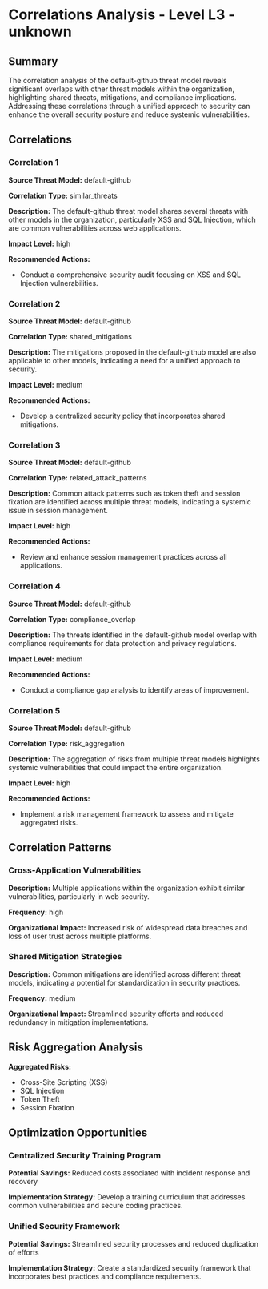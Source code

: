 # Correlations Analysis - Level L3 - unknown

## Summary

The correlation analysis of the default-github threat model reveals significant overlaps with other threat models within the organization, highlighting shared threats, mitigations, and compliance implications. Addressing these correlations through a unified approach to security can enhance the overall security posture and reduce systemic vulnerabilities.

## Correlations

### Correlation 1

**Source Threat Model:** default-github

**Correlation Type:** similar_threats

**Description:** The default-github threat model shares several threats with other models in the organization, particularly XSS and SQL Injection, which are common vulnerabilities across web applications.

**Impact Level:** high

**Recommended Actions:**
- Conduct a comprehensive security audit focusing on XSS and SQL Injection vulnerabilities.

### Correlation 2

**Source Threat Model:** default-github

**Correlation Type:** shared_mitigations

**Description:** The mitigations proposed in the default-github model are also applicable to other models, indicating a need for a unified approach to security.

**Impact Level:** medium

**Recommended Actions:**
- Develop a centralized security policy that incorporates shared mitigations.

### Correlation 3

**Source Threat Model:** default-github

**Correlation Type:** related_attack_patterns

**Description:** Common attack patterns such as token theft and session fixation are identified across multiple threat models, indicating a systemic issue in session management.

**Impact Level:** high

**Recommended Actions:**
- Review and enhance session management practices across all applications.

### Correlation 4

**Source Threat Model:** default-github

**Correlation Type:** compliance_overlap

**Description:** The threats identified in the default-github model overlap with compliance requirements for data protection and privacy regulations.

**Impact Level:** medium

**Recommended Actions:**
- Conduct a compliance gap analysis to identify areas of improvement.

### Correlation 5

**Source Threat Model:** default-github

**Correlation Type:** risk_aggregation

**Description:** The aggregation of risks from multiple threat models highlights systemic vulnerabilities that could impact the entire organization.

**Impact Level:** high

**Recommended Actions:**
- Implement a risk management framework to assess and mitigate aggregated risks.

## Correlation Patterns

### Cross-Application Vulnerabilities

**Description:** Multiple applications within the organization exhibit similar vulnerabilities, particularly in web security.

**Frequency:** high

**Organizational Impact:** Increased risk of widespread data breaches and loss of user trust across multiple platforms.

### Shared Mitigation Strategies

**Description:** Common mitigations are identified across different threat models, indicating a potential for standardization in security practices.

**Frequency:** medium

**Organizational Impact:** Streamlined security efforts and reduced redundancy in mitigation implementations.

## Risk Aggregation Analysis

**Aggregated Risks:**
- Cross-Site Scripting (XSS)
- SQL Injection
- Token Theft
- Session Fixation

## Optimization Opportunities

### Centralized Security Training Program

**Potential Savings:** Reduced costs associated with incident response and recovery

**Implementation Strategy:** Develop a training curriculum that addresses common vulnerabilities and secure coding practices.

### Unified Security Framework

**Potential Savings:** Streamlined security processes and reduced duplication of efforts

**Implementation Strategy:** Create a standardized security framework that incorporates best practices and compliance requirements.

